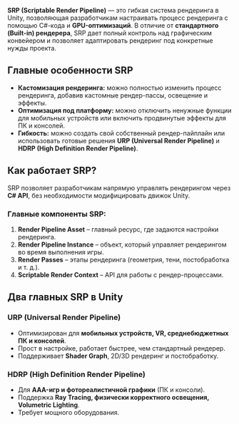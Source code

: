 **SRP (Scriptable Render Pipeline)** — это гибкая система рендеринга в Unity, позволяющая разработчикам настраивать процесс рендеринга с помощью C#-кода и **GPU-оптимизаций**. В отличие от **стандартного (Built-in) рендерера**, SRP дает полный контроль над графическим конвейером и позволяет адаптировать рендеринг под конкретные нужды проекта.

## **Главные особенности SRP**

- **Кастомизация рендеринга:** можно полностью изменить процесс рендеринга, добавив кастомные рендер-пассы, освещение и эффекты.
- **Оптимизация под платформу:** можно отключить ненужные функции для мобильных устройств или включить продвинутые эффекты для ПК и консолей.
- **Гибкость:** можно создать свой собственный рендер-пайплайн или использовать готовые решения **URP (Universal Render Pipeline)** и **HDRP (High Definition Render Pipeline)**.

## **Как работает SRP?**

SRP позволяет разработчикам напрямую управлять рендерингом через **C# API**, без необходимости модифицировать движок Unity.
### **Главные компоненты SRP:**

1. **Render Pipeline Asset** – главный ресурс, где задаются настройки рендеринга.
2. **Render Pipeline Instance** – объект, который управляет рендерингом во время выполнения игры.
3. **Render Passes** – этапы рендеринга (геометрия, тени, постобработка и т. д.).
4. **Scriptable Render Context** – API для работы с рендер-процессами.

## **Два главных SRP в Unity**

### **URP (Universal Render Pipeline)**

- Оптимизирован для **мобильных устройств, VR, среднебюджетных ПК и консолей**.
- Прост в настройке, работает быстрее, чем стандартный рендерер.
- Поддерживает **Shader Graph**, 2D/3D рендеринг и постобработку.

### **HDRP (High Definition Render Pipeline)**

- Для **AAA-игр и фотореалистичной графики** (ПК и консоли).
- Поддержка **Ray Tracing, физически корректного освещения, Volumetric Lighting**.
- Требует мощного оборудования.